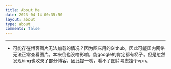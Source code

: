 ```yaml
---
title: About Me
date: 2023-04-14 00:35:50
layout: about
type: about
comments: false
---
```








---

- 可能存在博客图片无法加载的情况？因为图床用的Github，因此可能国内网络无法正常查看图片。本来倒也没啥影响，能google的肯定都有梯子。但是忽然发现bing也收录了部分博客，因此提一嘴，看不了图片考虑挂个vpn。
